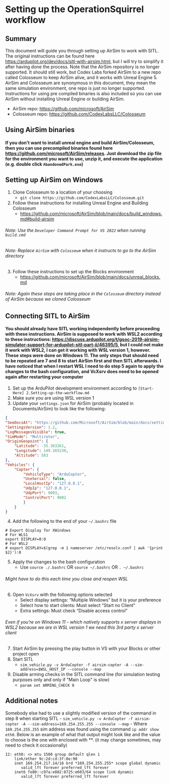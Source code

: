 # Setting up the OperationSquirrel workflow

## Summary

This document will guide you through setting up AirSim to work with SITL.  The original instructions can be found here <https://ardupilot.org/dev/docs/sitl-with-airsim.html>, but I will try to simplify it after having done the process.  Note that the AirSim repository is no longer supported.  It should still work, but Codex Labs forked AirSim to a new repo called Colosseum to keep AirSim alive, and it works with Unreal Engine 5.  AirSim and Colosseum are synonymous in this document, they mean the same simulation environment, one repo is just no longer supported.  Instructions for using pre compiled binaries is also included so you can use AirSim without installing Unreal Engine or building AirSim.

- AirSim repo: <https://github.com/microsoft/AirSim>
- Colosseum repo: <https://github.com/CodexLabsLLC/Colosseum>

## Using AirSim binaries

#### If you don't want to install unreal engine and build AirSim/Colosseum, then you can use precompiled binaries found here <https://github.com/microsoft/AirSim/releases>.  Just download the zip file for the environment you want to use, unzip it, and execute the application (e.g. double click `AbandonedPark.exe`)

## Setting up AirSim on Windows

1. Clone Colosseum to a location of your choosing
    - `git clone https://github.com/CodexLabsLLC/Colosseum.git`
2. Follow these instructions for installing Unreal Engine and Building Colosseum
    - <https://github.com/microsoft/AirSim/blob/main/docs/build_windows.md#build-airsim>

###### Note: Use the `Developer Command Prompt for VS 2022` when running `build.cmd`

###### Note: Replace `AirSim` with `Colosseum` when it instructs to go to the AirSim directory

3. Follow these instructions to set up the Blocks environment
    - <https://github.com/microsoft/AirSim/blob/main/docs/unreal_blocks.md>

###### Note: Again these steps are taking place in the `Colosseum` directory instead of AirSim because we cloned Colosseum

## Connecting SITL to AirSim

#### You should already have SITL working independently before proceeding with these instructions.  AirSim is supposed to work with WSL2 according to these instructions: <https://discuss.ardupilot.org/t/gsoc-2019-airsim-simulator-support-for-ardupilot-sitl-part-ii/46395/5>, but I could not make it work with WSL2, I can get it working with WSL version 1, however.  These steps were done on Windows 11.  The only steps that should need to be repeated are 7 and 8 to start AirSim first and then SITL afterwards.  I have noticed that when I restart WSL I need to do step 5 again to apply the changes to the bash configuration, and VcXsrv does need to be opened again after restarting your computer

1. Set up the ArduPilot development environment according to `[Start-Here]
2.Setting-up-the-workflow.md`
2. Make sure you are using WSL version 1
3. Update your `settings.json` for AirSim (probably located in Documents/AirSim) to look like the following:

```json
{
"SeeDocsAt": "https://github.com/Microsoft/AirSim/blob/main/docs/settings.md",
"SettingsVersion": 1.2,
"LogMessagesVisible": true,
"SimMode": "Multirotor",
"OriginGeopoint": {
    "Latitude": -35.363261,
    "Longitude": 149.165230,
    "Altitude": 583
},
"Vehicles": {
    "Copter": {
        "VehicleType": "ArduCopter",
        "UseSerial": false,
        "LocalHostIp": "127.0.0.1",
        "UdpIp": "127.0.0.1",
        "UdpPort": 9003,
        "ControlPort": 9002
        }
    }
}
```

4. Add the following to the end of your `~/.bashrc` file

```
# Export Display for XWindows
# For WLS1
export DISPLAY=0:0
# For WSL2
# export DISPLAY=$(grep -m 1 nameserver /etc/resolv.conf | awk '{print $2}'):0
```

5. Apply the changes to the bash configuration
    - Use `source ./.bashrc` OR `source ~/.bashrc` OR `. ~/.bashrc`

###### Might have to do this each time you close and reopen WSL

6. Open `VcXsrv` with the following options selected
    - Select display settings: “Multiple Windows” but it is your preference
    - Select how to start clients: Must select “Start no Client”
    - Extra settings: Must check “Disable access control”

###### Even if you're on Windows 11 - which natively supports x server displays in WSL2 because we are in WSL version 1 we need this 3rd party x server client

7. Start AirSim by pressing the play button in VS with your Blocks or other project open
8. Start SITL
    - `sim_vehicle.py -v ArduCopter -f airsim-copter -A --sim-address=$WSL_HOST_IP --console --map`
9. Disable arming checks in the SITL command line (for simulation testing purposes only and only if "Main Loop" is slow)
    - `param set ARMING_CHECK 0`

## Additional notes

Somebody else had to use a slightly modified version of the command in step 8 when starting SITL
    - `sim_vehicle.py -v ArduCopter -f airsim-copter -A --sim-address=169.254.255.255 --console --map`
    - Where `169.254.255.255` sim address was found using the command `ip addr show eth0`.  Below is an example of what that output might look like and the value to choose is the one with enclosed with **.  (it may change sometimes, may need to check it occasionally)

```
12: eth0: <> mtu 1500 group default qlen 1
    link/ether 9c:2d:cd:3f:8e:98
    inet 169.254.217.14/16 brd *169.254.255.255* scope global dynamic
       valid_lft forever preferred_lft forever
    inet6 fe80::c97a:e882:8725:e603/64 scope link dynamic
       valid_lft forever preferred_lft forever
```

